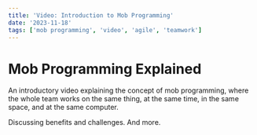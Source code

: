```yaml
---
title: 'Video: Introduction to Mob Programming'
date: '2023-11-18'
tags: ['mob programming', 'video', 'agile', 'teamwork']
---
```


# Mob Programming Explained

An introductory video explaining the concept of mob programming, where the whole team works on the same thing, at the same time, in the same space, and at the same computer.

Discussing benefits and challenges. And more.
